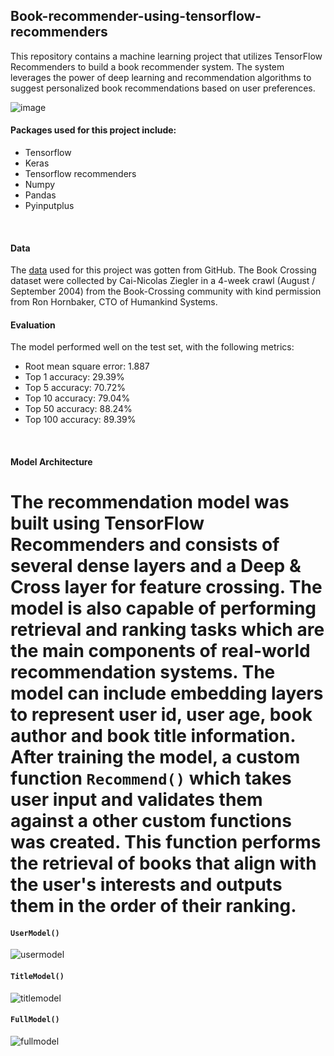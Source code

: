 ## Book-recommender-using-tensorflow-recommenders

This repository contains a machine learning project that utilizes TensorFlow Recommenders to build a book recommender system. The system leverages the power of deep learning and recommendation algorithms to suggest personalized book recommendations based on user preferences.<br/>

![image](https://github.com/Jeremyugo/Book-recommender-using-tensorflow-recommenders/assets/36512525/5ba83000-e883-4cbd-96bf-3320223f1b1c)
<br/>

#### Packages used for this project include:
- Tensorflow
- Keras
- Tensorflow recommenders
- Numpy
- Pandas
- Pyinputplus
<br/>

#### Data
The [data](https://github.com/caserec/Datasets-for-Recommender-Systems/tree/master/Processed%20Datasets/BookCrossing) used for this project was gotten from GitHub. The Book Crossing dataset were collected by Cai-Nicolas Ziegler in a 4-week crawl (August / September 2004) from the Book-Crossing community with kind permission from Ron Hornbaker, CTO of Humankind Systems.
<br/>

#### Evaluation
The model performed well on the test set, with the following metrics:
- Root mean square error: 1.887
- Top 1 accuracy: 29.39%
- Top 5 accuracy: 70.72%
- Top 10 accuracy: 79.04%
- Top 50 accuracy: 88.24%
- Top 100 accuracy: 89.39%
<br/>

#### Model Architecture
The recommendation model was built using TensorFlow Recommenders and consists of several dense layers and a Deep & Cross layer for feature crossing. The model is also capable of performing retrieval and ranking tasks which are the main components of real-world recommendation systems. The model can include embedding layers to represent user id, user age, book author and book title information. After training the model, a custom function `Recommend()` which takes user input and validates them against a other custom functions was created. This function performs the retrieval of books that align with the user's interests and outputs them in the order of their ranking.<br/>
===========================================================================================================================================================================================================================
#### `UserModel()`
![usermodel](https://github.com/Jeremyugo/Book-recommender-using-tensorflow-recommenders/assets/36512525/9966ea87-dadd-4352-a356-db2913bd6093)
<br/>

#### `TitleModel()`
![titlemodel](https://github.com/Jeremyugo/Book-recommender-using-tensorflow-recommenders/assets/36512525/22c56045-509f-44a6-950b-6ee64654bd59)
<br/>

#### `FullModel()`
![fullmodel](https://github.com/Jeremyugo/Book-recommender-using-tensorflow-recommenders/assets/36512525/2b7a0e76-fbf3-4ffe-b7aa-ccff61d09f5c)
<br/>
